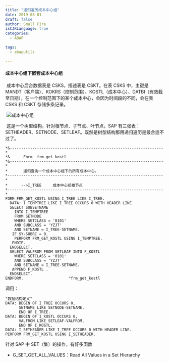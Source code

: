 ```yaml
---
title: "递归遍历成本中心组"
date: 2019-08-01
draft: false
author: Small Fire
isCJKLanguage: true
categories: 
  - ABAP

tags: 
  - abaputils

---
```


#### 成本中心组下嵌套成本中心组

​	成本中心后台数据表是 CSKS，描述表是 CSKT。在表 CSKS 中，主键是 MANDT（客户端）、KOKRS（控制范围）、KOSTL（成本中心）、DATBI（有效截至日期），在一个控制范围下的某个成本中心，会因为时间段的不同，会在表 CSKS 和 CSKT 存储多条记录。

​	![成本中心组](/images/ABAP/utils17.jpg)

​	这是一个树型结构，针对根节点、子节点、叶节点，SAP 有三张表：SETHEADER、SETNODE、SETLEAF。既然是树型结构那用递归遍历是最合适不过了。

```JS
*&--------------------------------------------------------------------*
*&      Form  frm_get_kostl
*&--------------------------------------------------------------------*
*       递归查询一个成本中心组下的所有成本中心。
*---------------------------------------------------------------------*
*      -->I_TREE     成本中心组根节点
*---------------------------------------------------------------------*
FORM FRM_GET_KOSTL USING I_TREE LIKE I_TREE.
  DATA: I_TEMPTREE LIKE I_TREE OCCURS 0 WITH HEADER LINE.
  SELECT SUBSETNAME
    INTO I_TEMPTREE
    FROM SETNODE
    WHERE SETCLASS = '0101'
    AND SUBCLASS = 'YZJT'
    AND SETNAME = I_TREE-SETNAME.
   IF SY-SUBRC = 0.
    PERFORM FRM_GET_KOSTL USING I_TEMPTREE.
   ENDIF.
  ENDSELECT.
  SELECT VALFROM FROM SETLEAF INTO F_KOSTL
    WHERE SETCLASS = '0101'
    AND SUBCLASS = 'YZJT'
    AND SETNAME = I_TREE-SETNAME.
   APPEND F_KOSTL .
  ENDSELECT.
ENDFORM.                    "frm_get_kostl
```

调用：

```JS
"数据结构定义"
DATA: BEGIN OF I_TREE OCCURS 0,
      SETNAME LIKE SETNODE-SETNAME,
	  END OF I_TREE.
DATA: BEGIN OF I_KOSTL OCCURS 0,
      VALFROM LIKE SETLEAF-VALFROM,
      END OF I_KOSTL.
DATA: I_SETHEADER LIKE I_TREE OCCURS 0 WITH HEADER LINE. 
PERFORM FRM_GET_KOSTL USING I_SETHEADER.
```



针对 SAP 中 SET（集）的操作，有好多函数

- G_SET_GET_ALL_VALUES：Read All Values in a Set Hierarchy